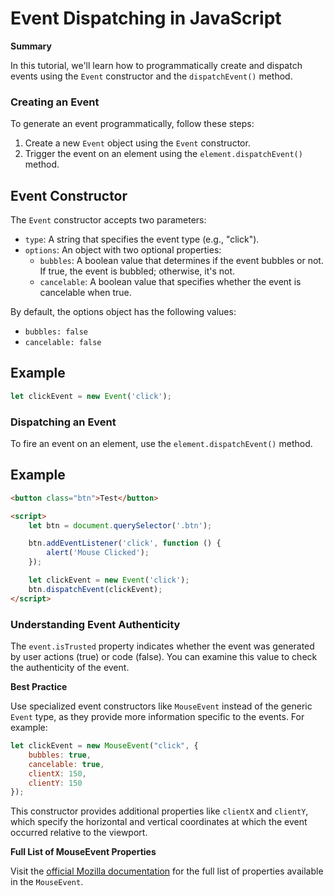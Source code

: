 **Event Dispatching in JavaScript**
=====================================

**Summary**

In this tutorial, we'll learn how to programmatically create and dispatch
events using the `Event` constructor and the `dispatchEvent()` method.

### Creating an Event

To generate an event programmatically, follow these steps:

1.  Create a new `Event` object using the `Event` constructor.
2.  Trigger the event on an element using the `element.dispatchEvent()`
method.

**Event Constructor**
---------------------

The `Event` constructor accepts two parameters:

*   `type`: A string that specifies the event type (e.g., "click").
*   `options`: An object with two optional properties:
    *   `bubbles`: A boolean value that determines if the event bubbles or
not. If true, the event is bubbled; otherwise, it's not.
    *   `cancelable`: A boolean value that specifies whether the event is
cancelable when true.

By default, the options object has the following values:

*   `bubbles: false`
*   `cancelable: false`

**Example**
------------

```javascript
let clickEvent = new Event('click');
```

### Dispatching an Event

To fire an event on an element, use the `element.dispatchEvent()` method.

**Example**
-------------

```html
<button class="btn">Test</button>

<script>
    let btn = document.querySelector('.btn');

    btn.addEventListener('click', function () {
        alert('Mouse Clicked');
    });

    let clickEvent = new Event('click');
    btn.dispatchEvent(clickEvent);
</script>
```

### Understanding Event Authenticity

The `event.isTrusted` property indicates whether the event was generated
by user actions (true) or code (false). You can examine this value to
check the authenticity of the event.

**Best Practice**

Use specialized event constructors like `MouseEvent` instead of the
generic `Event` type, as they provide more information specific to the
events. For example:

```javascript
let clickEvent = new MouseEvent("click", {
    bubbles: true,
    cancelable: true,
    clientX: 150,
    clientY: 150
});
```

This constructor provides additional properties like `clientX` and
`clientY`, which specify the horizontal and vertical coordinates at which
the event occurred relative to the viewport.

**Full List of MouseEvent Properties**

Visit the [official Mozilla
documentation](https://developer.mozilla.org/en-US/docs/Web/API/MouseEvent) for the full list of properties available in the `MouseEvent`.
